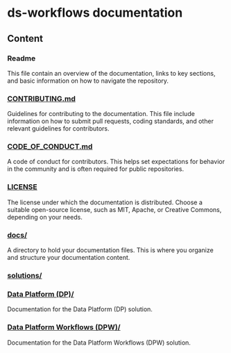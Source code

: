 # ds-workflows documentation

## Content

### Readme
This file contain an overview of the documentation, links to key sections, and basic information on how to navigate the repository.

### [CONTRIBUTING.md](./CONTRIBUTING.md)
Guidelines for contributing to the documentation. This file include information on how to submit pull requests, coding standards, and other relevant guidelines for contributors.

### [CODE_OF_CONDUCT.md](./CODE_OF_CONDUCT.md)
A code of conduct for contributors. This helps set expectations for behavior in the community and is often required for public repositories.

### [LICENSE](./LICENSE.md)
The license under which the documentation is distributed. Choose a suitable open-source license, such as MIT, Apache, or Creative Commons, depending on your needs.

### [docs/](./docs/)
A directory to hold your documentation files. This is where you organize and structure your documentation content.

### [solutions/](./docs/solutions/)

### [Data Platform (DP)/](./docs/solutions/dp/)
Documentation for the Data Platform (DP) solution.

### [Data Platform Workflows (DPW)/](./docs/solutions/dpw/)
Documentation for the Data Platform Workflows (DPW) solution.
